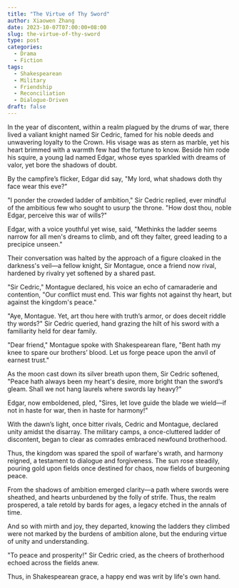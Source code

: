 ```yaml
---
title: "The Virtue of Thy Sword"
author: Xiaowen Zhang
date: 2023-10-07T07:00:00+08:00
slug: the-virtue-of-thy-sword
type: post
categories:
  - Drama
  - Fiction
tags:
  - Shakespearean
  - Military
  - Friendship
  - Reconciliation
  - Dialogue-Driven
draft: false
---
```


In the year of discontent, within a realm plagued by the drums of war, there lived a valiant knight named Sir Cedric, famed for his noble deeds and unwavering loyalty to the Crown. His visage was as stern as marble, yet his heart brimmed with a warmth few had the fortune to know. Beside him rode his squire, a young lad named Edgar, whose eyes sparkled with dreams of valor, yet bore the shadows of doubt.

By the campfire’s flicker, Edgar did say, "My lord, what shadows doth thy face wear this eve?"

"I ponder the crowded ladder of ambition," Sir Cedric replied, ever mindful of the ambitious few who sought to usurp the throne. "How dost thou, noble Edgar, perceive this war of wills?"

Edgar, with a voice youthful yet wise, said, "Methinks the ladder seems narrow for all men's dreams to climb, and oft they falter, greed leading to a precipice unseen."

Their conversation was halted by the approach of a figure cloaked in the darkness's veil—a fellow knight, Sir Montague, once a friend now rival, hardened by rivalry yet softened by a shared past.

"Sir Cedric," Montague declared, his voice an echo of camaraderie and contention, "Our conflict must end. This war fights not against thy heart, but against the kingdom's peace."

"Aye, Montague. Yet, art thou here with truth’s armor, or does deceit riddle thy words?" Sir Cedric queried, hand grazing the hilt of his sword with a familiarity held for dear family.

"Dear friend," Montague spoke with Shakespearean flare, "Bent hath my knee to spare our brothers’ blood. Let us forge peace upon the anvil of earnest trust."

As the moon cast down its silver breath upon them, Sir Cedric softened, "Peace hath always been my heart's desire, more bright than the sword’s gleam. Shall we not hang laurels where swords lay heavy?"

Edgar, now emboldened, pled, "Sires, let love guide the blade we wield—if not in haste for war, then in haste for harmony!"

With the dawn’s light, once bitter rivals, Cedric and Montague, declared unity amidst the disarray. The military camps, a once-cluttered ladder of discontent, began to clear as comrades embraced newfound brotherhood.

Thus, the kingdom was spared the spoil of warfare's wrath, and harmony reigned, a testament to dialogue and forgiveness. The sun rose steadily, pouring gold upon fields once destined for chaos, now fields of burgeoning peace.

From the shadows of ambition emerged clarity—a path where swords were sheathed, and hearts unburdened by the folly of strife. Thus, the realm prospered, a tale retold by bards for ages, a legacy etched in the annals of time.

And so with mirth and joy, they departed, knowing the ladders they climbed were not marked by the burdens of ambition alone, but the enduring virtue of unity and understanding.

"To peace and prosperity!" Sir Cedric cried, as the cheers of brotherhood echoed across the fields anew.

Thus, in Shakespearean grace, a happy end was writ by life's own hand.